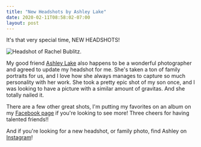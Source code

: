 ```yaml
---
title: "New Headshots by Ashley Lake"
date: 2020-02-11T08:58:02-07:00
layout: post
---
```


It's that very special time, NEW HEADSHOTS!

![Headshot of Rachel Bublitz.](/images/Bublitz_headshot_2020_update.jpg)

My good friend [Ashley Lake](https://www.instagram.com/ashleyklake/?hl=en) also happens to be a wonderful photographer and agreed to update my headshot for me. She's taken a ton of family portraits for us, and I love how she always manages to capture so much personality with her work. She took a pretty epic shot of my son once, and I was looking to have a picture with a similar amount of gravitas. And she totally nailed it.

There are a few other great shots, I'm putting my favorites on an album on my [Facebook page](https://www.facebook.com/rachelnbublitz/) if you're looking to see more! Three cheers for having talented friends!!

And if you're looking for a new headshot, or family photo, find Ashley on [Instagram](https://www.instagram.com/ashleyklake/?hl=en)!
